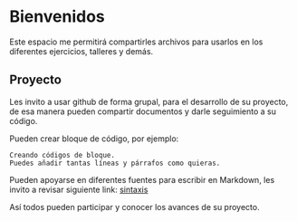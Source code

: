 # Bienvenidos

Este espacio me permitirá compartirles archivos para usarlos en los diferentes ejercicios, talleres y demás. 

## Proyecto 
Les invito a usar github de forma grupal, para el desarrollo de su proyecto, de esa manera pueden compartir documentos y darle seguimiento a su código. 

Pueden crear bloque de código, por ejemplo:
~~~
Creando códigos de bloque.
Puedes añadir tantas líneas y párrafos como quieras.  
~~~

Pueden apoyarse en diferentes fuentes para escribir en Markdown, les invito a revisar siguiente link:
[sintaxis](https://markdown.es/sintaxis-markdown/#codigosbloque)

Así todos pueden participar y conocer los avances de su proyecto. 
